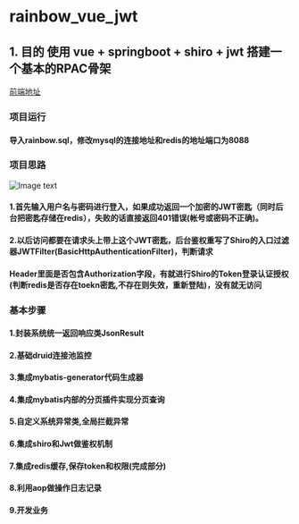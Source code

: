 # rainbow_vue_jwt

## 1. 目的 使用 vue + springboot + shiro + jwt 搭建一个基本的RPAC骨架
 [前端地址](https://github.com/makePromise/rainbow_vue)
### 项目运行
#### 导入rainbow.sql，修改mysql的连接地址和redis的地址端口为8088

### 项目思路
![Image text](https://github.com/makePromise/rainbow_vue/blob/master/src/assets/jwt.jpg)
#### 1.首先输入用户名与密码进行登入，如果成功返回一个加密的JWT密匙（同时后台把密匙存储在redis），失败的话直接返回401错误(帐号或密码不正确)。
#### 2.以后访问都要在请求头上带上这个JWT密匙，后台鉴权重写了Shiro的入口过滤器JWTFilter(BasicHttpAuthenticationFilter)，判断请求
#### Header里面是否包含Authorization字段，有就进行Shiro的Token登录认证授权(判断redis是否存在toekn密匙,不存在则失效，重新登陆)，没有就无访问

### 基本步骤
   
#### 1.封装系统统一返回响应类JsonResult  
#### 2.基础druid连接池监控
#### 3.集成mybatis-generator代码生成器
#### 4.集成mybatis内部的分页插件实现分页查询
#### 5.自定义系统异常类,全局拦截异常
#### 6.集成shiro和Jwt做鉴权机制
#### 7.集成redis缓存,保存token和权限(完成部分)
#### 8.利用aop做操作日志记录
#### 9.开发业务

